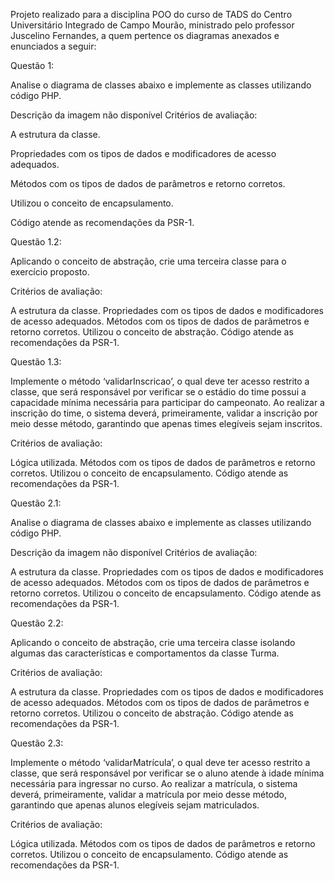 Projeto realizado para a disciplina POO do curso de TADS do Centro Universitário Integrado de Campo Mourão, ministrado pelo professor Juscelino Fernandes, a quem pertence os diagramas anexados e enunciados a seguir:

Questão 1:

Analise o diagrama de classes abaixo e implemente as classes utilizando código PHP.

Descrição da imagem não disponível
Critérios de avaliação:

A estrutura da classe.

Propriedades com os tipos de dados e modificadores de acesso adequados.

Métodos com os tipos de dados de parâmetros e retorno corretos.

Utilizou o conceito de encapsulamento.

Código atende as recomendações da PSR-1.





Questão 1.2:

Aplicando o conceito de abstração, crie uma terceira classe para o exercício proposto. 

Critérios de avaliação:

A estrutura da classe.
Propriedades com os tipos de dados e modificadores de acesso adequados.
Métodos com os tipos de dados de parâmetros e retorno corretos.
Utilizou o conceito de abstração.
Código atende as recomendações da PSR-1.



Questão 1.3:

Implemente o método ‘validarInscricao’, o qual deve ter acesso restrito a classe, que será responsável por verificar se o estádio do time possui a capacidade mínima necessária para participar do campeonato. Ao realizar a inscrição do time, o sistema deverá, primeiramente, validar a inscrição por meio desse método, garantindo que apenas times elegíveis sejam inscritos.

Critérios de avaliação:

Lógica utilizada.
Métodos com os tipos de dados de parâmetros e retorno corretos.
Utilizou o conceito de encapsulamento.
Código atende as recomendações da PSR-1.


Questão 2.1:

Analise o diagrama de classes abaixo e implemente as classes utilizando código PHP.

Descrição da imagem não disponível
Critérios de avaliação:

A estrutura da classe.
Propriedades com os tipos de dados e modificadores de acesso adequados.
Métodos com os tipos de dados de parâmetros e retorno corretos.
Utilizou o conceito de encapsulamento.
Código atende as recomendações da PSR-1.


Questão 2.2:

Aplicando o conceito de abstração, crie uma terceira classe isolando algumas das características e comportamentos da classe Turma.

Critérios de avaliação:

A estrutura da classe.
Propriedades com os tipos de dados e modificadores de acesso adequados.
Métodos com os tipos de dados de parâmetros e retorno corretos.
Utilizou o conceito de abstração.
Código atende as recomendações da PSR-1.


Questão 2.3:

Implemente o método ‘validarMatrícula’, o qual deve ter acesso restrito a classe, que será responsável por verificar se o aluno atende à idade mínima necessária para ingressar no curso. Ao realizar a matrícula, o sistema deverá, primeiramente, validar a matrícula por meio desse método, garantindo que apenas alunos elegíveis sejam matriculados.

Critérios de avaliação:

Lógica utilizada.
Métodos com os tipos de dados de parâmetros e retorno corretos.
Utilizou o conceito de encapsulamento.
Código atende as recomendações da PSR-1.
